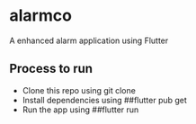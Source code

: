 # alarmco

A enhanced alarm application using Flutter

## Process to run 
* Clone this repo using git clone
* Install dependencies using ##flutter pub get
* Run the app using ##flutter run
  



